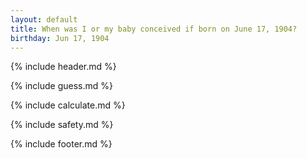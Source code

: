 ```yaml
---
layout: default
title: When was I or my baby conceived if born on June 17, 1904?
birthday: Jun 17, 1904
---
```


{% include header.md %}

{% include guess.md %}

{% include calculate.md %}

{% include safety.md %}

{% include footer.md %}




